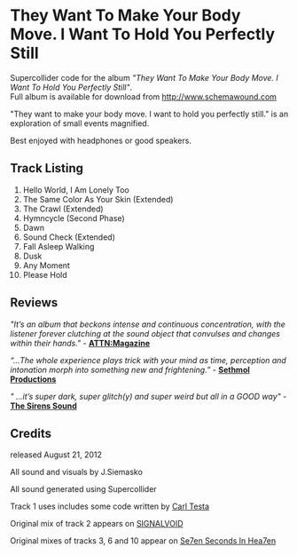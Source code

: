 # They Want To Make Your Body Move. I Want To Hold You Perfectly Still
Supercollider code for the album *"They Want To Make Your Body Move. I Want To Hold You Perfectly Still"*.  
Full album is available for download from http://www.schemawound.com

"They want to make your body move. I want to hold you perfectly still." is an exploration of small events magnified. 

Best enjoyed with headphones or good speakers. 

## Track Listing
1. Hello World, I Am Lonely Too
2. The Same Color As Your Skin (Extended)
3. The Crawl (Extended)	
4. Hymncycle (Second Phase)	
5. Dawn
6. Sound Check (Extended)	
7. Fall Asleep Walking	
8. Dusk	
9. Any Moment	
10. Please Hold 

## Reviews

*"It’s an album that beckons intense and continuous concentration, with the listener forever clutching at the sound object that convulses and changes within their hands."* - **[ATTN:Magazine](www.attnmagazine.co.uk/music/6030)** 

*“…The whole experience plays trick with your mind as time, perception and intonation morph into something new and frightening.”* - **[Sethmol Productions](sethmol.wordpress.com/2012/09/08/they-want-to-make-your-body-move/)** 

*" ...it’s super dark, super glitch(y) and super weird but all in a GOOD way"* - **[The Sirens Sound](www.thesirenssound.com/2012/09/12/schemawound/)**

##  Credits
released August 21, 2012 

All sound and visuals by J.Siemasko 

All sound generated using Supercollider 

Track 1 uses includes some code written by [Carl Testa](carltesta.net) 

Original mix of track 2 appears on [SIGNALVOID](signalvoid.tumblr.com) 

Original mixes of tracks 3, 6 and 10 appear on [Se7en Seconds In Hea7en](waxenwings.bandcamp.com/album/se7en-seconds-in-hea7en) 